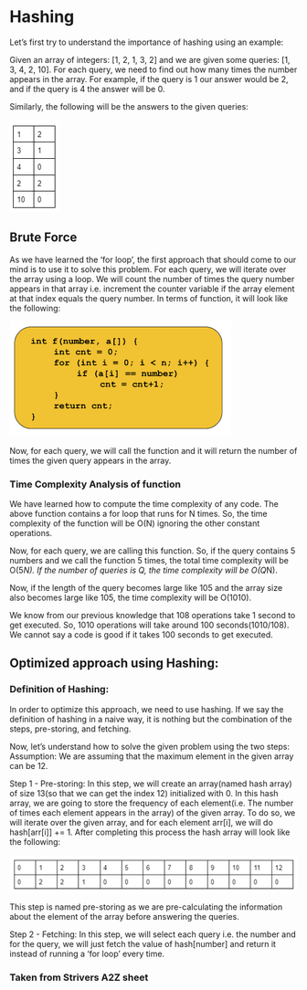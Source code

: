 # Hashing

Let’s first try to understand the importance of hashing using an example:

Given an array of integers: [1, 2, 1, 3, 2] and we are given some queries: [1, 3, 4, 2, 10]. For each query, we need to find out how many times the number appears in the array. For example, if the query is 1 our answer would be 2, and if the query is 4 the answer will be 0. 

Similarly, the following will be the answers to the given queries:

![alt text](image.png)

## Brute Force

As we have learned the ‘for loop’, the first approach that should come to our mind is to use it to solve this problem. For each query, we will iterate over the array using a loop. We will count the number of times the query number appears in that array i.e. increment the counter variable if the array element at that index equals the query number. In terms of function, it will look like the following:

![alt text](image-1.png)

Now, for each query, we will call the function and it will return the number of times the given query appears in the array. 

### Time Complexity Analysis of function

We have learned how to compute the time complexity of any code. The above function contains a for loop that runs for N times. So, the time complexity of the function will be O(N) ignoring the other constant operations. 

Now, for each query, we are calling this function. So, if the query contains 5 numbers and we call the function 5 times, the total time complexity will be O(5*N). If the number of queries is Q, the time complexity will be O(Q*N). 

Now, if the length of the query becomes large like 105 and the array size also becomes large like 105, the time complexity will be O(1010).

We know from our previous knowledge that 108 operations take 1 second to get executed. So, 1010 operations will take around 100 seconds(1010/108). We cannot say a code is good if it takes 100 seconds to get executed.

## Optimized approach using Hashing:

### Definition of Hashing:
In order to optimize this approach, we need to use hashing. If we say the definition of hashing in a naive way, it is nothing but the combination of the steps, pre-storing, and fetching.

Now, let’s understand how to solve the given problem using the two steps:
Assumption: We are assuming that the maximum element in the given array can be 12.

Step 1 - Pre-storing: In this step, we will create an array(named hash array) of size 13(so that we can get the index 12) initialized with 0. In this hash array, we are going to store the frequency of each element(i.e. The number of times each element appears in the array) of the given array. To do so, we will iterate over the given array, and for each element arr[i], we will do hash[arr[i]] += 1. After completing this process the hash array will look like the following:

![alt text](image-2.png)

This step is named pre-storing as we are pre-calculating the information about the element of the array before answering the queries.

Step 2 - Fetching: In this step, we will select each query i.e. the number and for the query, we will just fetch the value of hash[number] and return it instead of running a ‘for loop’ every time. 

### Taken from Strivers A2Z sheet